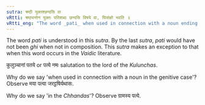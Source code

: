 ```yaml
---
sutra: षष्ठी युक्तश्छन्दसि वा
vRtti: षष्ठ्यन्तेन युक्तः पतिशब्दः छन्दसि विषये वा, घिसंज्ञो भवति ॥
vRtti_eng: "The word _pati_ when used in connection with a noun ending in the sixth or genitive case, is _ghi_, optionally, in the _Chhandas_ (_veda_)."
---
```

The word _pati_ is understood in this _sutra_. By the last _sutra_, _pati_ would have not been _ghi_ when not in composition. This _sutra_ makes an exception to that when this word occurs in the _Vaidic_ literature.

कुलुञ्चानां पतये or पत्ये नमः salutation to the lord of the _Kulunchas_.

Why do we say 'when used in connection with a noun in the genitive case'? Observe मया पत्या जरट्टषिर्यथासः.

Why do we say 'in the _Chhandas_'? Observe ग्रामस्य पत्ये.
